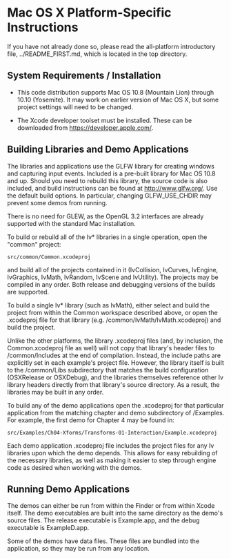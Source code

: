 Mac OS X Platform-Specific Instructions
=======================================

If you have not already done so, please read the all-platform introductory file, ../README_FIRST.md, which is located in the top directory.

System Requirements / Installation
----------------------------------

* This code distribution supports Mac OS 10.8 (Mountain Lion) through 10.10 (Yosemite).  It may work on earlier version of Mac OS X, but some project settings will need to be changed.

* The Xcode developer toolset must be installed.  These can be downloaded from https://developer.apple.com/.

Building Libraries and Demo Applications
----------------------------------------

The libraries and applications use the GLFW library for creating windows and capturing input events. Included is a pre-built library for Mac OS 10.8 and up. Should you need to rebuild this library, the source code is also included, and build instructions can be found at http://www.glfw.org/. Use the default build options. In particular, changing GLFW_USE_CHDIR may prevent some demos from running.

There is no need for GLEW, as the OpenGL 3.2 interfaces are already supported with the standard Mac installation.

To build or rebuild all of the Iv* libraries in a single operation, open the "common" project:

    src/common/Common.xcodeproj

and build all of the projects contained in it (IvCollision, IvCurves, IvEngine, IvGraphics, IvMath, IvRandom, IvScene and IvUtility).  The projects may be compiled in any order.  Both release and debugging versions of the builds are supported.

To build a single Iv* library (such as IvMath), either select and build the project from within the Common workspace described above, or open the .xcodeproj file for that library (e.g. /common/IvMath/IvMath.xcodeproj) and build the project. 

Unlike the other platforms, the library .xcodeproj files (and, by inclusion, the Common.xcodeproj file as well) will not copy that library's header files to /common/Includes at the end of compilation.  Instead, the include paths are explicitly set in each example's project file.  However, the library itself is built to the /common/Libs subdirectory that matches the build configuration (OSXRelease or OSXDebug), and the libraries themselves reference other Iv library headers directly from that library's source directory.  As a result, the libraries may be built in any order.

To build any of the demo applications open the .xcodeproj for that particular application from the matching chapter and demo subdirectory of /Examples.  For example, the first demo for Chapter 4 may be found in:

    src/Examples/Ch04-Xforms/Transforms-01-Interaction/Example.xcodeproj

Each demo application .xcodeproj file includes the project files for any Iv libraries upon which the demo depends. This allows for easy rebuilding of the necessary libraries, as well as making it easier to step through engine code as desired when working with the demos.

Running Demo Applications
-------------------------

The demos can either be run from within the Finder or from within Xcode itself.  The demo executables are built into the same directory as the demo's source files.  The release executable is Example.app, and the debug executable is ExampleD.app.

Some of the demos have data files. These files are bundled into the application, so they may be run from any location.




